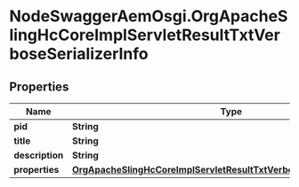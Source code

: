 # NodeSwaggerAemOsgi.OrgApacheSlingHcCoreImplServletResultTxtVerboseSerializerInfo

## Properties

Name | Type | Description | Notes
------------ | ------------- | ------------- | -------------
**pid** | **String** |  | [optional] 
**title** | **String** |  | [optional] 
**description** | **String** |  | [optional] 
**properties** | [**OrgApacheSlingHcCoreImplServletResultTxtVerboseSerializerProperties**](OrgApacheSlingHcCoreImplServletResultTxtVerboseSerializerProperties.md) |  | [optional] 


